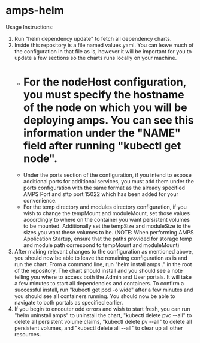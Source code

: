 # amps-helm

Usage Instructions:

1. Run "helm dependency update" to fetch all dependency charts. 
2. Inside this repository is a file named values.yaml. You can leave much of the configuration in that file as is, however it will be important for you to update a few sections so the charts runs locally on your machine.  
    - # For the nodeHost configuration, you must specify the hostname of the node on which you will be deploying amps. You can see this information under the "NAME" field after running "kubectl get node".
    - Under the ports section of the configuration, if you intend to expose additional ports for additional services, you must add them under the ports configuration with the same format as the already specified AMPS Port and sftp port 15022 which has been added for your convenience. 
    - For the temp directory and modules directory configuration, if you wish to change the tempMount and moduleMount, set those values accordingly to where on the container you want persistent volumes to be mounted. Additionally set the tempSize and moduleSize to the sizes you want these volumes to be. (NOTE: When performing AMPS Application Startup, ensure that the paths provided for storage temp and module path correspond to tempMount and moduleMount)
3. After making relevant changes to the configuration as mentioned above, you should now be able to leave the remaining configuration as is and run the chart. From a command line, run "helm install amps ." in the root of the repository. The chart should install and you should see a note telling you where to access both the Admin and User portals. It will take a few minutes to start all dependencies and containers. To confirm a successful install, run "kubectl get pod -o wide" after a few minutes and you should see all containers running. You should now be able to navigate to both portals as specified earlier.
4. If you begin to encouter odd errors and wish to start fresh, you can run "helm uninstall amps" to uninstall the chart, "kubectl delete pvc --all" to delete all persistent volume claims, "kubectl delete pv --all" to delete all persistent volumes, and "kubectl delete all --all" to clear up all other resources.